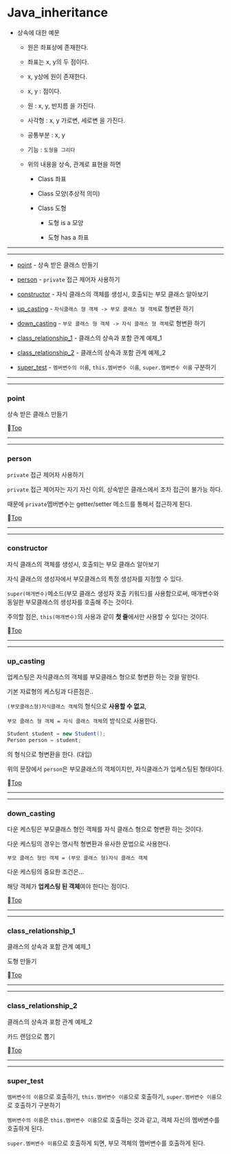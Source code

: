 # Java_inheritance

* 상속에 대한 예문

	* 원은 좌표상에 존재한다.
	
	* 좌표는 x, y의 두 점이다.
	
	* x, y상에 원이 존재한다.
	
	* x, y : 점이다.
	
	* 원 : x, y, 반지름 을 가진다.
	
	* 사각형 : x, y 가로변, 세로변 을 가진다.
	
	* 공통부분 : x, y
	
	* 기능 : ``도형을 그리다``
	
	* 위의 내용을 상속, 관계로 표현을 하면
	
		* Class 좌표
		
		* Class 모양(추상적 의미)
		
		* Class 도형
		
			* 도형 is a 모양
			
			* 도형 has a 좌표
			
---
---

* [point](#point) - 상속 받은 클래스 만들기


* [person](#person) - ``private`` 접근 제어자 사용하기


* [constructor](#constructor) - 자식 클래스의 객체를 생성시, 호출되는 부모 클래스 알아보기


* [up_casting](#up_casting) - ``자식클래스 형 객체 -> 부모 클래스 형 객체``로 형변환 하기


* [down_casting](#down_casting) - ``부모 클래스 형 객체 -> 자식 클래스 형 객체``로 형변환 하기


* [class_relationship_1](#class_relationship_1) - 클래스의 상속과 포함 관계 예제_1


* [class_relationship_2](#class_relationship_2) - 클래스의 상속과 포함 관계 예제_2


* [super_test](#super_test) - ``멤버변수의 이름``, ``this.멤버변수 이름``, ``super.멤버변수 이름`` 구분하기

---
---

### point

상속 받은 클래스 만들기

:camel:[Top](#java_inheritance)

---
---

### person

``private`` 접근 제어자 사용하기

``private`` 접근 제어자는 자기 자신 이외, 상속받은 클래스에서 조차 접근이 불가능 하다.

때문에 ``private``멤버변수는 getter/setter 메소드를 통해서 접근하게 된다.

:camel:[Top](#java_inheritance)

---
---

### constructor

자식 클래스의 객체를 생성시, 호출되는 부모 클래스 알아보기

자식 클래스의 생성자에서 부모클래스의 특정 생성자를 지정할 수 있다.

``super(매개변수)``메소드(부모 클래스 생성자 호출 키워드)를 사용함으로써, 매개변수와 동일한 부모클래스의 생성자를 호출해 주는 것이다. 

주의할 점은, ``this(매개변수)``의 사용과 같이 **첫 줄**에서만 사용할 수 있다는 것이다.

:camel:[Top](#java_inheritance)

---
---

### up_casting

업케스팅은 자식클래스의 객체를 부모클래스 형으로 형변환 하는 것을 말한다.

기본 자료형의 케스팅과 다른점은..

``(부모클래스형)자식클래스 객체``의 형식으로 **사용할 수 없고**,

``부모 클래스 형 객체 = 자식 클래스 객체``의 방식으로 사용한다.

```java
Student student = new Student();
Person person = student;
```
의 형식으로 형변환을 한다. (대입)

위의 문장에서 ``person``은 부모클래스의 객체이지만, 자식클래스가 업케스팅된 형태이다. 

:camel:[Top](#java_inheritance)

---
---

### down_casting

다운 케스팅은 부모클래스 형인 객체를 자식 클래스 형으로 형변환 하는 것이다.

다운 케스팅의 경우는 명시적 형변환과 유사한 문법으로 사용한다.

``부모 클래스 형인 객체 = (부모 클래스 형)자식 클래스 객체``

다운 케스팅의 중요한 조건은...

해당 객체가 **업케스팅 된 객체**여야 한다는 점이다.

:camel:[Top](#java_inheritance)

---
---

### class_relationship_1

클래스의 상속과 포함 관계 예제_1

도형 만들기

:camel:[Top](#java_inheritance)

---
---

### class_relationship_2

클래스의 상속과 포함 관계 예제_2

카드 랜덤으로 뽑기

:camel:[Top](#java_inheritance)

---
---

### super_test

``멤버변수의 이름``으로 호출하기, ``this.멤버변수 이름``으로 호출하기, ``super.멤버변수 이름``으로 호출하기 구분하기

``멤버변수의 이름``은 ``this.멤버변수 이름``으로 호출하는 것과 같고, 객체 자신의 멤버변수를 호출하게 된다.

``super.멤버변수 이름``으로 호출하게 되면, 부모 객체의 멤버변수를 호출하게 된다. 